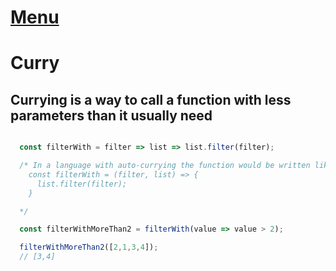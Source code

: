 # [Menu](../README.md)

# Curry

## Currying is a way to call a function with less parameters than it usually need

```javascript

  const filterWith = filter => list => list.filter(filter);

  /* In a language with auto-currying the function would be written like:
    const filterWith = (filter, list) => {
      list.filter(filter);
    }

  */

  const filterWithMoreThan2 = filterWith(value => value > 2);

  filterWithMoreThan2([2,1,3,4]);
  // [3,4]

```
